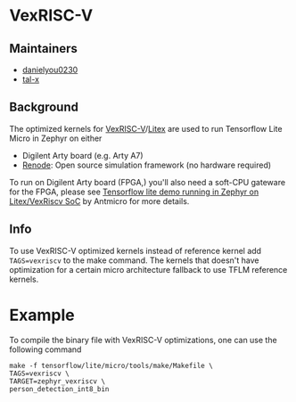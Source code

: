 # VexRISC-V
## Maintainers
* [danielyou0230](https://github.com/danielyou0230)
* [tal-x](https://github.com/tcal-x)

## Background
The optimized kernels for [VexRISC-V](https://github.com/SpinalHDL/VexRiscv)/[Litex](https://github.com/enjoy-digital/litex) are used to run Tensorflow Lite Micro in Zephyr on either

* Digilent Arty board (e.g. Arty A7)
* [Renode](https://github.com/renode/renode): Open source simulation framework (no hardware required)

To run on Digilent Arty board (FPGA,) you'll also need a soft-CPU gateware for the FPGA, please see [Tensorflow lite demo running in Zephyr on Litex/VexRiscv SoC](https://github.com/antmicro/litex-vexriscv-tensorflow-lite-demo) by Antmicro for more details.

## Info
To use VexRISC-V optimized kernels instead of reference kernel add `TAGS=vexriscv`
to the make command. The kernels that doesn't have optimization for a certain micro
architecture fallback to use TFLM reference kernels.

# Example

To compile the binary file with VexRISC-V optimizations, one can use the following command

```
make -f tensorflow/lite/micro/tools/make/Makefile \
TAGS=vexriscv \
TARGET=zephyr_vexriscv \
person_detection_int8_bin
```
